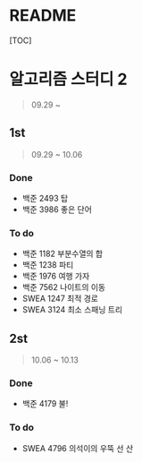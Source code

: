 # README

[TOC]

# 알고리즘 스터디 2



> 09.29 ~



## 1st



> 09.29 ~ 10.06



### Done

- 백준 2493 탑
- 백준 3986 좋은 단어



### To do

- 백준 1182 부분수열의 합
- 백준 1238 파티
- 백준 1976 여행 가자
- 백준 7562 나이트의 이동
- SWEA 1247 최적 경로
- SWEA 3124 최소 스패닝 트리





## 2st 



> 10.06 ~ 10.13



### Done

- 백준 4179 불!



### To do

- SWEA 4796 의석이의 우뚝 선 산